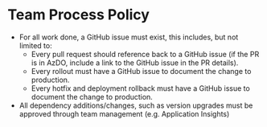 # Team Process Policy

- For all work done, a GitHub issue must exist, this includes, but not limited to: 
  - Every pull request should reference back to a GitHub issue (if the PR is in AzDO, include a link to the GitHub issue in the PR details).
  - Every rollout must have a GitHub issue to document the change to production.
  - Every hotfix and deployment rollback must have a GitHub issue to document the change to production. 
- All dependency additions/changes, such as version upgrades must be approved through team management (e.g. Application Insights)